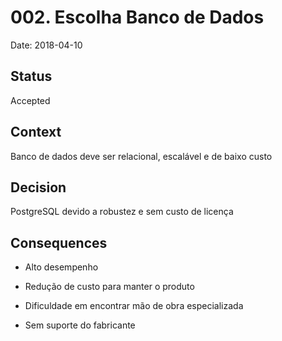 # 002. Escolha Banco de Dados

Date: 2018-04-10

## Status

Accepted

## Context

Banco de dados deve ser relacional, escalável e de baixo custo

## Decision

PostgreSQL devido a robustez e sem custo de licença

## Consequences

- Alto desempenho

- Redução de custo para manter o produto

- Dificuldade em encontrar mão de obra especializada

- Sem suporte do fabricante 
